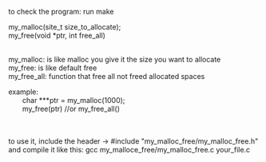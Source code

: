 
to check the program:
	run make
	
my_malloc(site_t size_to_allocate); </br>
my_free(void *ptr, int free_all)

</br>
my_malloc: is like malloc you give it the size you want to allocate</br>
my_free:   is like default free</br>
my_free_all: function that free all not freed allocated spaces</br>

example:</br>
&emsp;&emsp;char ***ptr = my_malloc(1000);</br>
&emsp;&emsp;my_free(ptr) //or my_free_all()

</br></br>
to use it,
include the header -> #include "my_malloc_free/my_malloc_free.h"
and compile it like this: gcc my_malloce_free/my_malloc_free.c your_file.c

